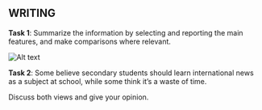 ## **WRITING**

**Task 1**: Summarize the information by selecting and reporting the main features, and make comparisons where relevant. 

![Alt text](https://github.com/ComepassDeveloper/ielts/blob/main/ieltsGeneral/writing-image.jpg?raw=true)

**Task 2**: Some believe secondary students should learn international news as a subject at school, while some think it’s a waste of time.

Discuss both views and give your opinion.

